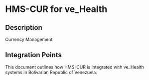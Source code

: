 # HMS-CUR for ve_Health

## Description

Currency Management

## Integration Points

This document outlines how HMS-CUR is integrated with ve_Health systems in Bolivarian Republic of Venezuela.
